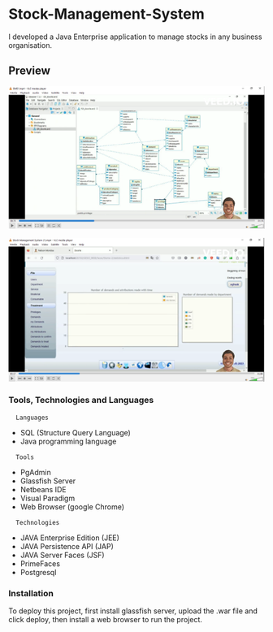 # Stock-Management-System


I developed a Java Enterprise application to manage stocks in any business organisation.


## Preview


 ![](Covers/stockCover1.png)


 ![](Covers/stockCover2.png)



### Tools, Technologies and Languages

```http
  Languages
```
- SQL (Structure Query Language)
- Java programming language


```http
  Tools
```

- PgAdmin
- Glassfish Server
- Netbeans IDE
- Visual Paradigm
- Web Browser (google Chrome)


```http
  Technologies
```
- JAVA Enterprise Edition (JEE)
- JAVA Persistence API (JAP)
- JAVA Server Faces (JSF)
- PrimeFaces
- Postgresql


### Installation

To deploy this project, first install glassfish server, upload the .war file and click deploy, then install 
a web browser to run the project.

